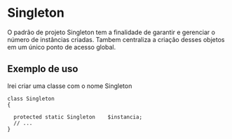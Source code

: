 # Singleton
O padrão de projeto Singleton tem a finalidade de garantir e gerenciar o número de instâncias criadas. Tambem centraliza a criação desses objetos em um único ponto de acesso global.

## Exemplo de uso
Irei criar uma classe com o nome Singleton

```
class Singleton
{
  
  protected static Singleton	$instancia;
  // ...
}
```
